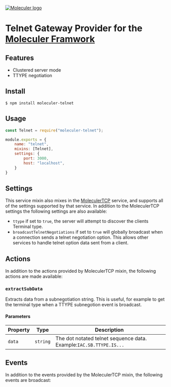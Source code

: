 [![Moleculer logo](http://moleculer.services/images/banner.png)](https://github.com/moleculerjs/moleculer)

# Telnet Gateway Provider for the [Moleculer Framwork](https://moleculer.services/)

## Features

* Clustered server mode
* TTYPE negotiation

## Install

```
$ npm install moleculer-telnet
```

## Usage

```js
const Telnet = require("moleculer-telnet");

module.exports = {
    name: "telnet",
    mixins: [Telnet],
    settings: {
        port: 3000,
        host: "localhost",
    }
}
```

## Settings

This service mixin also mixes in the [MoleculerTCP]() service, and supports all of the settings supported by that service. In addition to the MoleculerTCP settings the following settings are also available:

* `ttype` if set to `true`, the server will attempt to discover the clients Terminal type.
* `broadcastTelnetNegotiations` if set to `true` will globally broadcast when a connection sends a telnet negotiation option. This allows other services to handle telnet option data sent from a client.

## Actions

In addition to the actions provided by MoleculerTCP mixin, the following actions are made available:

### `extractSubData`

Extracts data from a subnegotiation string. This is useful, for example to get the terminal type when a TTYPE subnegotion event is broadcast.

#### Parameters


| Property | Type     | Description                                                        |
| -------- | -------- | ------------------------------------------------------------------ |
| `data`   | `string` | The dot notated telnet sequence data. Example:`IAC.SB.TTYPE.IS...` |

## Events

In addition to the events provided by the MoleculerTCP mixin, the following events are broadcast:

